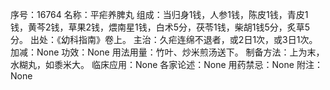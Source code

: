 序号：16764
名称：平疟养脾丸
组成：当归身1钱，人参1钱，陈皮1钱，青皮1钱，黄芩2钱，草果2钱，煨南星1钱，白术5分，茯苓1钱，柴胡1钱5分，炙草5分。
出处：《幼科指南》卷上。
主治：久疟连绵不退者，或2日1次，或3日1次。
加减：None
功效：None
用法用量：竹叶、炒米煎汤送下。
制备方法：上为末，水糊丸，如黍米大。
临床应用：None
各家论述：None
用药禁忌：None
附注：None
